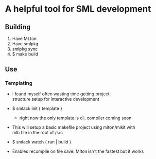 # A helpful tool for SML development

## Building

1. Have MLton
2. Have smlpkg
3. smlpkg sync
4. $ make build

## Use

### Templating
- I found myself often wasting time getting project \
 structure setup for interactive development

- $ smlack init { template }
  - right now the only template is cli, compiler coming soon.

- This will setup a basic makefile project using mlton/mlkit with \
  mlb file in the root of /src

- $ smlack watch { run | bulid }

- Enables recompile on file save. Mlton isn't the fastest but it works
